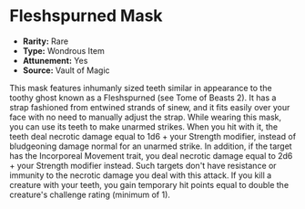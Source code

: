 # Fleshspurned Mask

- **Rarity:** Rare
- **Type:** Wondrous Item
- **Attunement:** Yes
- **Source:** Vault of Magic

This mask features inhumanly sized teeth similar in appearance to the toothy ghost known as a Fleshspurned (see Tome of Beasts 2). It has a strap fashioned from entwined strands of sinew, and it fits easily over your face with no need to manually adjust the strap. While wearing this mask, you can use its teeth to make unarmed strikes. When you hit with it, the teeth deal necrotic damage equal to 1d6 + your Strength modifier, instead of bludgeoning damage normal for an unarmed strike. In addition, if the target has the Incorporeal Movement trait, you deal necrotic damage equal to 2d6 + your Strength modifier instead. Such targets don't have resistance or immunity to the necrotic damage you deal with this attack. If you kill a creature with your teeth, you gain temporary hit points equal to double the creature's challenge rating (minimum of 1).
